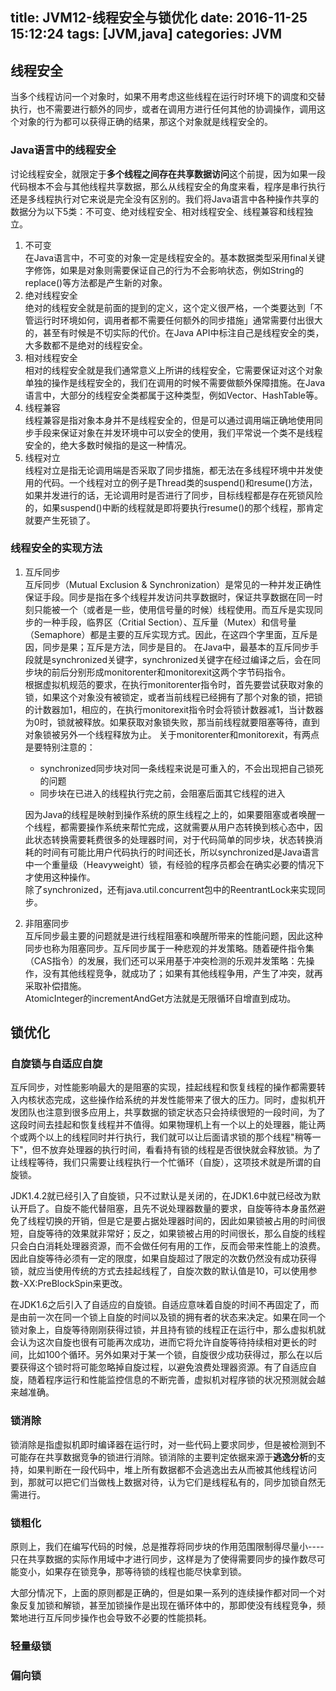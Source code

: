 title: JVM12-线程安全与锁优化
date: 2016-11-25 15:12:24
tags: [JVM,java]
categories: JVM
---

## 线程安全
当多个线程访问一个对象时，如果不用考虑这些线程在运行时环境下的调度和交替执行，也不需要进行额外的同步，或者在调用方进行任何其他的协调操作，调用这个对象的行为都可以获得正确的结果，那这个对象就是线程安全的。

### Java语言中的线程安全
讨论线程安全，就限定于**多个线程之间存在共享数据访问**这个前提，因为如果一段代码根本不会与其他线程共享数据，那么从线程安全的角度来看，程序是串行执行还是多线程执行对它来说是完全没有区别的。我们将Java语言中各种操作共享的数据分为以下5类：不可变、绝对线程安全、相对线程安全、线程兼容和线程独立。
<!--more-->
1. 不可变		
	在Java语言中，不可变的对象一定是线程安全的。基本数据类型采用final关键字修饰，如果是对象则需要保证自己的行为不会影响状态，例如String的replace()等方法都是产生新的对象。
2. 绝对线程安全		
	绝对的线程安全就是前面的提到的定义，这个定义很严格，一个类要达到「不管运行时环境如何，调用者都不需要任何额外的同步措施」通常需要付出很大的，甚至有时候是不切实际的代价。在Java API中标注自己是线程安全的类，大多数都不是绝对的线程安全。
3. 相对线程安全			
	相对的线程安全就是我们通常意义上所讲的线程安全，它需要保证对这个对象单独的操作是线程安全的，我们在调用的时候不需要做额外保障措施。在Java语言中，大部分的线程安全类都属于这种类型，例如Vector、HashTable等。
4. 线程兼容			
	线程兼容是指对象本身并不是线程安全的，但是可以通过调用端正确地使用同步手段来保证对象在并发环境中可以安全的使用，我们平常说一个类不是线程安全的，绝大多数时候指的是这一种情况。
5. 线程对立		
	线程对立是指无论调用端是否采取了同步措施，都无法在多线程环境中并发使用的代码。一个线程对立的例子是Thread类的suspend()和resume()方法，如果并发进行的话，无论调用时是否进行了同步，目标线程都是存在死锁风险的，如果suspend()中断的线程就是即将要执行resume()的那个线程，那肯定就要产生死锁了。
	
### 线程安全的实现方法

1. 互斥同步			
	互斥同步（Mutual Exclusion & Synchronization）是常见的一种并发正确性保证手段。同步是指在多个线程并发访问共享数据时，保证共享数据在同一时刻只能被一个（或者是一些，使用信号量的时候）线程使用。而互斥是实现同步的一种手段，临界区（Critial Section）、互斥量（Mutex）和信号量（Semaphore）都是主要的互斥实现方式。因此，在这四个字里面，互斥是因，同步是果；互斥是方法，同步是目的。
	在Java中，最基本的互斥同步手段就是synchronized关键字，synchronized关键字在经过编译之后，会在同步块的前后分别形成monitorenter和monitorexit这两个字节码指令。		
	根据虚拟机规范的要求，在执行monitorenter指令时，首先要尝试获取对象的锁，如果这个对象没有被锁定，或者当前线程已经拥有了那个对象的锁，把锁的计数器加1，相应的，在执行monitorexit指令时会将锁计数器减1，当计数器为0时，锁就被释放。如果获取对象锁失败，那当前线程就要阻塞等待，直到对象锁被另外一个线程释放为止。
	关于monitorenter和monitorexit，有两点是要特别注意的：
	* synchronized同步块对同一条线程来说是可重入的，不会出现把自己锁死的问题
	* 同步块在已进入的线程执行完之前，会阻塞后面其它线程的进入
	
	因为Java的线程是映射到操作系统的原生线程之上的，如果要阻塞或者唤醒一个线程，都需要操作系统来帮忙完成，这就需要从用户态转换到核心态中，因此状态转换需要耗费很多的处理器时间，对于代码简单的同步块，状态转换消耗的时间有可能比用户代码执行的时间还长，所以synchronized是Java语言中一个重量级（Heavyweight）锁，有经验的程序员都会在确实必要的情况下才使用这种操作。		
	除了synchronized，还有java.util.concurrent包中的ReentrantLock来实现同步。
2. 非阻塞同步	
	互斥同步最主要的问题就是进行线程阻塞和唤醒所带来的性能问题，因此这种同步也称为阻塞同步。互斥同步属于一种悲观的并发策略。随着硬件指令集（CAS指令）的发展，我们还可以采用基于冲突检测的乐观并发策略：先操作，没有其他线程竞争，就成功了；如果有其他线程争用，产生了冲突，就再采取补偿措施。		
	AtomicInteger的incrementAndGet方法就是无限循环自增直到成功。

## 锁优化
### 自旋锁与自适应自旋
互斥同步，对性能影响最大的是阻塞的实现，挂起线程和恢复线程的操作都需要转入内核状态完成，这些操作给系统的并发性能带来了很大的压力。同时，虚拟机开发团队也注意到很多应用上，共享数据的锁定状态只会持续很短的一段时间，为了这段时间去挂起和恢复线程并不值得。如果物理机上有一个以上的处理器，能让两个或两个以上的线程同时并行执行，我们就可以让后面请求锁的那个线程"稍等一下"，但不放弃处理器的执行时间，看看持有锁的线程是否很快就会释放锁。为了让线程等待，我们只需要让线程执行一个忙循环（自旋），这项技术就是所谓的自旋锁。

JDK1.4.2就已经引入了自旋锁，只不过默认是关闭的，在JDK1.6中就已经改为默认开启了。自旋不能代替阻塞，且先不说处理器数量的要求，自旋等待本身虽然避免了线程切换的开销，但是它是要占据处理器时间的，因此如果锁被占用的时间很短，自旋等待的效果就非常好；反之，如果锁被占用的时间很长，那么自旋的线程只会白白消耗处理器资源，而不会做任何有用的工作，反而会带来性能上的浪费。因此自旋等待必须有一定的限度，如果自旋超过了限定的次数仍然没有成功获得锁，就应当使用传统的方式去挂起线程了，自旋次数的默认值是10，可以使用参数-XX:PreBlockSpin来更改。

在JDK1.6之后引入了自适应的自旋锁。自适应意味着自旋的时间不再固定了，而是由前一次在同一个锁上自旋的时间以及锁的拥有者的状态来决定。如果在同一个锁对象上，自旋等待刚刚获得过锁，并且持有锁的线程正在运行中，那么虚拟机就会认为这次自旋也很有可能再次成功，进而它将允许自旋等待持续相对更长的时间，比如100个循环。另外如果对于某一个锁，自旋很少成功获得过，那么在以后要获得这个锁时将可能忽略掉自旋过程，以避免浪费处理器资源。有了自适应自旋，随着程序运行和性能监控信息的不断完善，虚拟机对程序锁的状况预测就会越来越准确。

### 锁消除
锁消除是指虚拟机即时编译器在运行时，对一些代码上要求同步，但是被检测到不可能存在共享数据竞争的锁进行消除。锁消除的主要判定依据来源于**逃逸分析**的支持，如果判断在一段代码中，堆上所有数据都不会逃逸出去从而被其他线程访问到，那就可以把它们当做栈上数据对待，认为它们是线程私有的，同步加锁自然无需进行。

### 锁粗化
原则上，我们在编写代码的时候，总是推荐将同步块的作用范围限制得尽量小----只在共享数据的实际作用域中才进行同步，这样是为了使得需要同步的操作数尽可能变小，如果存在锁竞争，那等待锁的线程也能尽快拿到锁。

大部分情况下，上面的原则都是正确的，但是如果一系列的连续操作都对同一个对象反复加锁和解锁，甚至加锁操作是出现在循环体中的，那即使没有线程竞争，频繁地进行互斥同步操作也会导致不必要的性能损耗。

### 轻量级锁

### 偏向锁